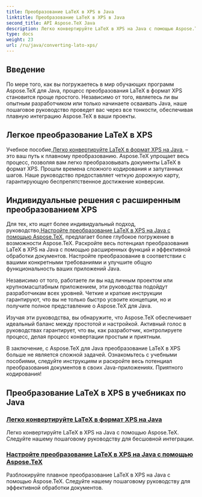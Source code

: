 ```yaml
---
title: Преобразование LaTeX в XPS в Java
linktitle: Преобразование LaTeX в XPS в Java
second_title: API Aspose.TeX Java
description: Легко конвертируйте LaTeX в XPS на Java с помощью Aspose.TeX. Пошаговое руководство для плавной интеграции и эффективной обработки документов.
type: docs
weight: 23
url: /ru/java/converting-lato-xps/
---
```

## Введение

По мере того, как вы погружаетесь в мир обучающих программ Aspose.TeX для Java, процесс преобразования LaTeX в формат XPS становится проще простого. Независимо от того, являетесь ли вы опытным разработчиком или только начинаете осваивать Java, наше пошаговое руководство проведет вас через все тонкости, обеспечивая плавную интеграцию Aspose.TeX в ваши проекты.

## Легкое преобразование LaTeX в XPS
 Учебное пособие,[Легко конвертируйте LaTeX в формат XPS на Java](./simple-xps-conversion/), – это ваш путь к плавному преобразованию. Aspose.TeX упрощает весь процесс, позволяя вам легко преобразовывать документы LaTeX в формат XPS. Прошли времена сложного кодирования и запутанных шагов. Наше руководство предоставляет четкую дорожную карту, гарантирующую беспрепятственное достижение конверсии.

## Индивидуальные решения с расширенным преобразованием XPS
 Для тех, кто ищет более индивидуальный подход, руководство,[Настройте преобразование LaTeX в XPS на Java с помощью Aspose.TeX](./advanced-xps-conversion/), предлагает более глубокое погружение в возможности Aspose.TeX. Раскройте весь потенциал преобразования LaTeX в XPS на Java с помощью расширенных функций и эффективной обработки документов. Настройте преобразование в соответствии с вашими конкретными требованиями и улучшите общую функциональность ваших приложений Java.

Независимо от того, работаете ли вы над личным проектом или крупномасштабным приложением, эти руководства подойдут разработчикам всех уровней. Четкие и краткие инструкции гарантируют, что вы не только быстро усвоите концепции, но и получите полное представление о Aspose.TeX для Java.

Изучая эти руководства, вы обнаружите, что Aspose.TeX обеспечивает идеальный баланс между простотой и настройкой. Активный голос в руководствах гарантирует, что вы, как разработчик, контролируете процесс, делая процесс конвертации простым и приятным.

В заключение, с Aspose.TeX для Java преобразование LaTeX в XPS больше не является сложной задачей. Ознакомьтесь с учебными пособиями, следуйте инструкциям и раскройте весь потенциал преобразования документов в своих Java-приложениях. Приятного кодирования!
## Преобразование LaTeX в XPS в учебниках по Java
### [Легко конвертируйте LaTeX в формат XPS на Java](./simple-xps-conversion/)
Легко конвертируйте LaTeX в XPS на Java с помощью Aspose.TeX. Следуйте нашему пошаговому руководству для бесшовной интеграции.
### [Настройте преобразование LaTeX в XPS на Java с помощью Aspose.TeX](./advanced-xps-conversion/)
Разблокируйте плавное преобразование LaTeX в XPS на Java с помощью Aspose.TeX. Следуйте нашему пошаговому руководству для эффективной обработки документов.